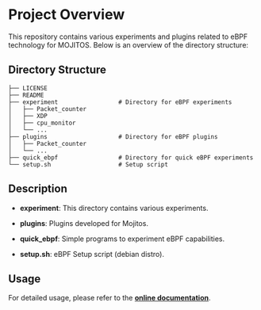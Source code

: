 # Project Overview

This repository contains various experiments and plugins related to eBPF technology for MOJITOS. Below is an overview of the directory structure:

## Directory Structure

```
├── LICENSE
├── README
├── experiment                 # Directory for eBPF experiments
│   ├── Packet_counter
│   ├── XDP
│   ├── cpu_monitor
│   └── ...
├── plugins                    # Directory for eBPF plugins
│   ├── Packet_counter
│   └── ...
├── quick_ebpf                 # Directory for quick eBPF experiments
└── setup.sh                   # Setup script
```

## Description

- **experiment**: This directory contains various experiments.

- **plugins**: Plugins developed for Mojitos.

- **quick_ebpf**: Simple programs to experiment eBPF capabilities.

- **setup.sh**: eBPF Setup script (debian distro).

## Usage

For detailed usage, please refer to the **[online documentation](https://ebpf-mojitos.github.io/eBPF-Docs/)**.
